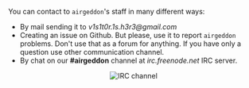 You can contact to `airgeddon`'s staff in many different ways:
 - By mail sending it to _v1s1t0r.1s.h3r3&#64;gmail.com_
 - Creating an issue on Github. But please, use it to report `airgeddon` problems. Don't use that as a forum for anything. If you have only a question use other communication channel.
 - By chat on our **#airgeddon** channel at _irc.freenode.net_ IRC server.

<p align="center">
	<img src="https://raw.githubusercontent.com/v1s1t0r1sh3r3/airgeddon/docker/imgs/wiki/airgeddon_irc.png" title="IRC channel">
</p>

[issue]: https://github.com/v1s1t0r1sh3r3/airgeddon/issues/new